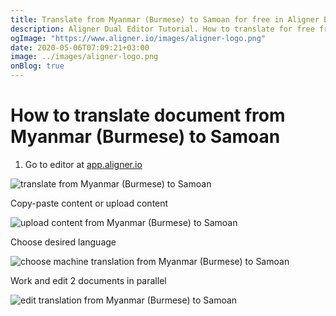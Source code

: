 ```yaml
---
title: Translate from Myanmar (Burmese) to Samoan for free in Aligner Editor
description: Aligner Dual Editor Tutorial. How to translate for free from Myanmar (Burmese) to Samoan. Aligner is multilingual document management platform. 
ogImage: "https://www.aligner.io/images/aligner-logo.png"
date: 2020-05-06T07:09:21+03:00
image: ../images/aligner-logo.png
onBlog: true
---
```


# How to translate document from Myanmar (Burmese) to Samoan

1. Go to editor at [app.aligner.io](https://app.aligner.io "Aligner App web page")

![translate from Myanmar (Burmese) to Samoan](../aligner-blank-editor.png "translate from Myanmar (Burmese) to Samoan")

Copy-paste content or upload content

![upload content from Myanmar (Burmese) to Samoan](../aligner-uploaded-document.png "upload content from Myanmar (Burmese) to Samoan")

Choose desired language

![choose machine translation from Myanmar (Burmese) to Samoan](../aligner-language-dropdown.png "choose machine translation from Myanmar (Burmese) to Samoan")

Work and edit 2 documents in parallel

![edit translation from Myanmar (Burmese) to Samoan](../aligner-double-sitded-editor.png "edit translation from Myanmar (Burmese) to Samoan")

